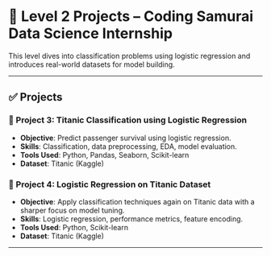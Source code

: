 # 🚢 Level 2 Projects – Coding Samurai Data Science Internship

This level dives into classification problems using logistic regression and introduces real-world datasets for model building.

---

## ✅ Projects

### 📌 Project 3: Titanic Classification using Logistic Regression
- **Objective**: Predict passenger survival using logistic regression.
- **Skills**: Classification, data preprocessing, EDA, model evaluation.
- **Tools Used**: Python, Pandas, Seaborn, Scikit-learn
- **Dataset**: Titanic (Kaggle)

### 📌 Project 4: Logistic Regression on Titanic Dataset
- **Objective**: Apply classification techniques again on Titanic data with a sharper focus on model tuning.
- **Skills**: Logistic regression, performance metrics, feature encoding.
- **Tools Used**: Python, Scikit-learn
- **Dataset**: Titanic (Kaggle)

---